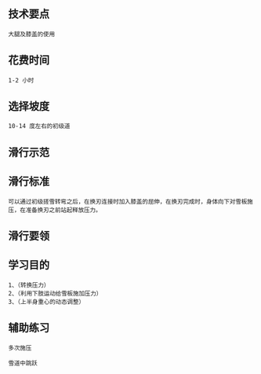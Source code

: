 ## 技术要点
    大腿及膝盖的使用

## 花费时间
    1-2 小时

## 选择坡度
    10-14 度左右的初级道

## 滑行示范
    
## 滑行标准
    可以通过初级搓雪转弯之后，在换刃连接时加入膝盖的屈伸，在换刃完成时，身体向下对雪板施压，在准备换刃之前站起释放压力。

## 滑行要领
    

## 学习目的
    1、（转换压力）
    2、（利用下肢运动给雪板施加压力）
    3、（上半身重心的动态调整）


## 辅助练习
    多次施压

    雪道中跳跃